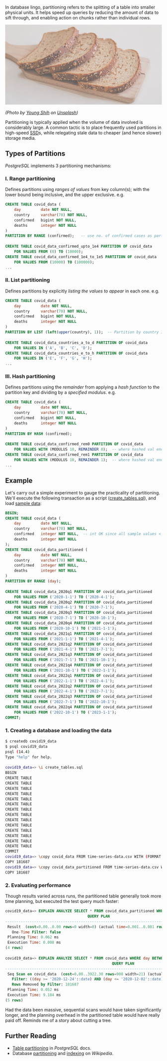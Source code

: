 In database lingo, partitioning refers to the splitting of a table into smaller physical units. It helps speed up queries by reducing the amount of data to sift through, and enabling action on chunks rather than individual rows.

![Sliced bread](/assets/images/articles/sql-table-partitioning/bread.jpg)

*(Photo by [Young Shih][bread-img-source] on [Unsplash][unsplash])*

Partitioning is typically applied when the volume of data involved is considerably large. A common tactic is to place frequently used partitions in high-speed [SSD][ssd]s, while relegating stale data to cheaper (and hence slower) storage media.

## Types of Partitions

*PostgreSQL* implements 3 partitioning mechanisms:

### I. Range partitioning

Defines partitions using *ranges of values* from key column(s); with the lower bound being inclusive, and the upper exclusive. e.g.

```sql
CREATE TABLE covid_data (
    day         date NOT NULL,
    country     varchar(70) NOT NULL,
    confirmed   bigint NOT NULL,
    deaths      integer NOT NULL
)
PARTITION BY RANGE (confirmed);   -- use no. of confirmed cases as partition key

CREATE TABLE covid_data_confirmed_upto_1e4 PARTITION OF covid_data
    FOR VALUES FROM (0) TO (10000);
CREATE TABLE covid_data_confirmed_1e4_to_1e5 PARTITION OF covid_data
    FOR VALUES FROM (10000) TO (100000);
...
```

### II. List partitioning

Defines partitions by explicitly *listing the values to appear* in each one. e.g.

```sql
CREATE TABLE covid_data (
    day         date NOT NULL,
    country     varchar(70) NOT NULL,
    confirmed   bigint NOT NULL,
    deaths      integer NOT NULL
)
PARTITION BY LIST (left(upper(country), 1));  -- Partition by country 1st letter

CREATE TABLE covid_data_countries_a_to_d PARTITION OF covid_data
    FOR VALUES IN ('A', 'B', 'C', 'D');
CREATE TABLE covid_data_countries_e_to_h PARTITION OF covid_data
    FOR VALUES IN ('E', 'F', 'G', 'H');
...
```

### III. Hash partitioning

Defines partitions using the *remainder* from applying a *hash function* to the partition key and dividing by a *specified modulus*. e.g.

```sql
CREATE TABLE covid_data (
    day         date NOT NULL,
    country     varchar(70) NOT NULL,
    confirmed   bigint NOT NULL,
    deaths      integer NOT NULL
)
PARTITION BY HASH (confirmed);

CREATE TABLE covid_data_confirmed_rem0 PARTITION OF covid_data
    FOR VALUES WITH (MODULUS 10, REMAINDER 0);  -- where hashed val ends in 0
CREATE TABLE covid_data_confirmed_rem1 PARTITION OF covid_data
    FOR VALUES WITH (MODULUS 10, REMAINDER 1);  -- where hashed val ends in 1
...
```

## Example

Let's carry out a simple experiment to gauge the practicality of partitioning. We'll execute the following transaction as a script ([create_tables.sql][table_script]), and load [sample data][sample]:

```sql
BEGIN;
CREATE TABLE covid_data (
    day         date NOT NULL,
    country     varchar(70) NOT NULL,
    confirmed   integer NOT NULL,  -- int OK since all sample values < 2,147,483,647
    deaths      integer NOT NULL
);
CREATE TABLE covid_data_partitioned (
    day         date NOT NULL,
    country     varchar(70) NOT NULL,
    confirmed   integer NOT NULL,
    deaths      integer NOT NULL
)
PARTITION BY RANGE (day);

CREATE TABLE covid_data_2020q1 PARTITION OF covid_data_partitioned
    FOR VALUES FROM ('2020-1-1') TO ('2020-4-1');
CREATE TABLE covid_data_2020q2 PARTITION OF covid_data_partitioned
    FOR VALUES FROM ('2020-4-1') TO ('2020-7-1');
CREATE TABLE covid_data_2020q3 PARTITION OF covid_data_partitioned
    FOR VALUES FROM ('2020-7-1') TO ('2020-10-1');
CREATE TABLE covid_data_2020q4 PARTITION OF covid_data_partitioned
    FOR VALUES FROM ('2020-10-1') TO ('2021-1-1');
CREATE TABLE covid_data_2021q1 PARTITION OF covid_data_partitioned
    FOR VALUES FROM ('2021-1-1') TO ('2021-4-1');
CREATE TABLE covid_data_2021q2 PARTITION OF covid_data_partitioned
    FOR VALUES FROM ('2021-4-1') TO ('2021-7-1');
CREATE TABLE covid_data_2021q3 PARTITION OF covid_data_partitioned
    FOR VALUES FROM ('2021-7-1') TO ('2021-10-1');
CREATE TABLE covid_data_2021q4 PARTITION OF covid_data_partitioned
    FOR VALUES FROM ('2021-10-1') TO ('2022-1-1');
CREATE TABLE covid_data_2022q1 PARTITION OF covid_data_partitioned
    FOR VALUES FROM ('2022-1-1') TO ('2022-4-1');
CREATE TABLE covid_data_2022q2 PARTITION OF covid_data_partitioned
    FOR VALUES FROM ('2022-4-1') TO ('2022-7-1');
CREATE TABLE covid_data_2022q3 PARTITION OF covid_data_partitioned
    FOR VALUES FROM ('2022-7-1') TO ('2022-10-1');
CREATE TABLE covid_data_2022q4 PARTITION OF covid_data_partitioned
    FOR VALUES FROM ('2022-10-1') TO ('2023-1-1');
COMMIT;
```

### 1. Creating a database and loading the data

```bash
$ createdb covid19_data
$ psql covid19_data 
psql (14.4)
Type "help" for help.

covid19_data=> \i create_tables.sql 
BEGIN
CREATE TABLE
CREATE TABLE
CREATE TABLE
CREATE TABLE
CREATE TABLE
CREATE TABLE
CREATE TABLE
CREATE TABLE
CREATE TABLE
CREATE TABLE
CREATE TABLE
CREATE TABLE
CREATE TABLE
CREATE TABLE
COMMIT
covid19_data=> \copy covid_data FROM time-series-data.csv WITH (FORMAT CSV, HEADER);
COPY 181687
covid19_data=> \copy covid_data_partitioned FROM time-series-data.csv WITH (FORMAT CSV, HEADER);
COPY 181687
```

### 2. Evaluating performance

Though results varied across runs, the partitioned table generally took more time planning, but executed the test query much faster:

```sql
covid19_data=> EXPLAIN ANALYZE SELECT * FROM covid_data_partitioned WHERE day BETWEEN '2020-12-24' AND '2020-12-02';
                                     QUERY PLAN                                     
------------------------------------------------------------------------------------
 Result  (cost=0.00..0.00 rows=0 width=0) (actual time=0.001..0.001 rows=0 loops=1)
   One-Time Filter: false
 Planning Time: 0.062 ms
 Execution Time: 0.008 ms
(4 rows)

covid19_data=> EXPLAIN ANALYZE SELECT * FROM covid_data WHERE day BETWEEN '2020-12-24' AND '2020-12-02';
                                                QUERY PLAN                                                
----------------------------------------------------------------------------------------------------------
 Seq Scan on covid_data  (cost=0.00..3922.30 rows=908 width=21) (actual time=9.159..9.159 rows=0 loops=1)
   Filter: ((day >= '2020-12-24'::date) AND (day <= '2020-12-02'::date))
   Rows Removed by Filter: 181687
 Planning Time: 0.052 ms
 Execution Time: 9.184 ms
(5 rows)
```

Had the data been massive, sequential scans would have taken significantly longer, and the planning overhead in the partitioned table would have really paid off. Reminds me of a story about cutting a tree.

## Further Reading

- [Table partitioning][postgres-pt] in *PostgreSQL* docs.
- Database [partitioning][partition-wiki] and [indexing][idx-wiki] on *Wikipedia*.

[bread-img-source]: https://unsplash.com/@yangchihshih
[unsplash]: https://unsplash.com/
[ssd]: https://en.wikipedia.org/wiki/Solid-state_drive
[table_script]: https://github.com/Tim-Abwao/blog-projects/blob/main/sql-table-partition/create_tables.sql
[sample]: https://raw.githubusercontent.com/Tim-Abwao/blog-projects/main/sql-table-partition/time-series-data.csv
[postgres-pt]: https://www.postgresql.org/docs/14/ddl-partitioning.html
[partition-wiki]: https://en.wikipedia.org/wiki/Partition_(database)
[idx-wiki]: https://en.wikipedia.org/wiki/Database_index
